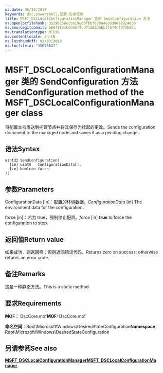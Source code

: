```yaml
---
ms.date: 06/12/2017
keywords: dsc,powershell,配置,安装程序
title: MSFT_DSCLocalConfigurationManager 类的 SendConfiguration 方法
ms.openlocfilehash: 3529bc56ecba19ed0fbbf070a4e86d0692824d39
ms.sourcegitcommit: b6871f21bd666f9cd71dd336bb3f844cf472b56c
ms.translationtype: MTE95
ms.contentlocale: zh-CN
ms.lasthandoff: 02/03/2019
ms.locfileid: "55676047"
---
```

# <a name="sendconfiguration-method-of-the-msftdsclocalconfigurationmanager-class"></a><span data-ttu-id="eec4d-103">MSFT_DSCLocalConfigurationManager 类的 SendConfiguration 方法</span><span class="sxs-lookup"><span data-stu-id="eec4d-103">SendConfiguration method of the MSFT_DSCLocalConfigurationManager class</span></span>

<span data-ttu-id="eec4d-104">将配置文档发送到托管节点并将其保存为挂起的更改。</span><span class="sxs-lookup"><span data-stu-id="eec4d-104">Sends the configuration document to the managed node and saves it as a pending change.</span></span>

## <a name="syntax"></a><span data-ttu-id="eec4d-105">语法</span><span class="sxs-lookup"><span data-stu-id="eec4d-105">Syntax</span></span>

```mof
uint32 SendConfiguration(
  [in] uint8   ConfigurationData[],
  [in] boolean force
);
```

## <a name="parameters"></a><span data-ttu-id="eec4d-106">参数</span><span class="sxs-lookup"><span data-stu-id="eec4d-106">Parameters</span></span>

<span data-ttu-id="eec4d-107">ConfigurationData \[in\]：配置的环境数据。</span><span class="sxs-lookup"><span data-stu-id="eec4d-107">*ConfigurationData* \[in\] The environment data for the configuration.</span></span>

<span data-ttu-id="eec4d-108">force \[in\]：若为 true，强制停止配置。</span><span class="sxs-lookup"><span data-stu-id="eec4d-108">*force* \[in\] **true** to force the configuration to stop.</span></span>

## <a name="return-value"></a><span data-ttu-id="eec4d-109">返回值</span><span class="sxs-lookup"><span data-stu-id="eec4d-109">Return value</span></span>

<span data-ttu-id="eec4d-110">如果成功，则返回零；否则返回错误代码。</span><span class="sxs-lookup"><span data-stu-id="eec4d-110">Returns zero on success; otherwise returns an error code.</span></span>

## <a name="remarks"></a><span data-ttu-id="eec4d-111">备注</span><span class="sxs-lookup"><span data-stu-id="eec4d-111">Remarks</span></span>

<span data-ttu-id="eec4d-112">这是一种静态方法。</span><span class="sxs-lookup"><span data-stu-id="eec4d-112">This is a static method.</span></span>

## <a name="requirements"></a><span data-ttu-id="eec4d-113">要求</span><span class="sxs-lookup"><span data-stu-id="eec4d-113">Requirements</span></span>

<span data-ttu-id="eec4d-114">**MOF：** DscCore.mof</span><span class="sxs-lookup"><span data-stu-id="eec4d-114">**MOF:** DscCore.mof</span></span>

<span data-ttu-id="eec4d-115">**命名空间**：Root\Microsoft\Windows\DesiredStateConfiguration</span><span class="sxs-lookup"><span data-stu-id="eec4d-115">**Namespace**: Root\Microsoft\Windows\DesiredStateConfiguration</span></span>

## <a name="see-also"></a><span data-ttu-id="eec4d-116">另请参阅</span><span class="sxs-lookup"><span data-stu-id="eec4d-116">See also</span></span>

[<span data-ttu-id="eec4d-117">**MSFT_DSCLocalConfigurationManager**</span><span class="sxs-lookup"><span data-stu-id="eec4d-117">**MSFT_DSCLocalConfigurationManager**</span></span>](msft-dsclocalconfigurationmanager.md)